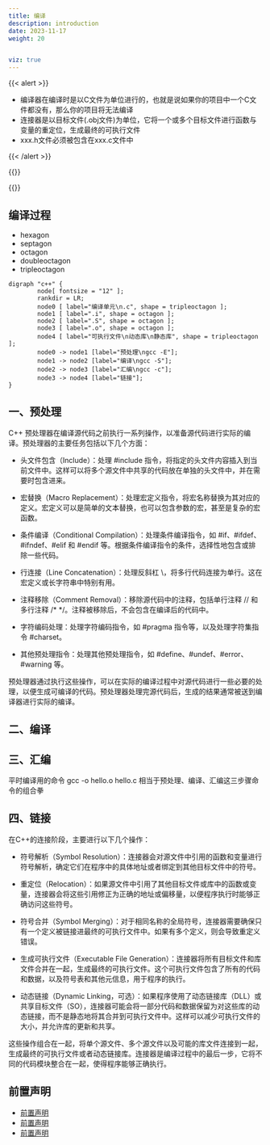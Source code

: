 ```yaml
---
title: 编译
description: introduction
date: 2023-11-17
weight: 20


viz: true
---
```


<style>
th, td {
  border: 1px solid rgb(190, 190, 190);
}
</style>
{{< alert >}}

- 编译器在编译时是以C文件为单位进行的，也就是说如果你的项目中一个C文件都没有，那么你的项目将无法编译
- 连接器是以目标文件(.obj文件)为单位，它将一个或多个目标文件进行函数与变量的重定位，生成最终的可执行文件
- xxx.h文件必须被包含在xxx.c文件中


{{< /alert >}}


{{<alert>}}


{{</alert>}}


## 编译过程

- hexagon
- septagon
- octagon
- doubleoctagon
- tripleoctagon

```viz-dot
digraph "c++" {
        node[ fontsize = "12" ];
        rankdir = LR;
        node0 [ label="编译单元\n.c", shape = tripleoctagon ];
        node1 [ label=".i", shape = octagon ];
        node2 [ label=".S", shape = octagon ];
        node3 [ label=".o", shape = octagon ];
        node4 [ label="可执行文件\n动态库\n静态库", shape = tripleoctagon ];
        node0 -> node1 [label="预处理\ngcc -E"];
        node1 -> node2 [label="编译\ngcc -S"];
        node2 -> node3 [label="汇编\ngcc -c"];
        node3 -> node4 [label="链接"];
}
```


##  一、预处理

C++ 预处理器在编译源代码之前执行一系列操作，以准备源代码进行实际的编译。预处理器的主要任务包括以下几个方面：

- 头文件包含（Include）：处理 #include 指令，将指定的头文件内容插入到当前文件中。这样可以将多个源文件中共享的代码放在单独的头文件中，并在需要时包含进来。

- 宏替换（Macro Replacement）：处理宏定义指令，将宏名称替换为其对应的定义。宏定义可以是简单的文本替换，也可以包含参数的宏，甚至是复杂的宏函数。

- 条件编译（Conditional Compilation）：处理条件编译指令，如 #if、#ifdef、#ifndef、#elif 和 #endif 等。根据条件编译指令的条件，选择性地包含或排除一些代码。

- 行连接（Line Concatenation）：处理反斜杠 \，将多行代码连接为单行。这在宏定义或长字符串中特别有用。

- 注释移除（Comment Removal）：移除源代码中的注释，包括单行注释 // 和多行注释 /* */。注释被移除后，不会包含在编译后的代码中。

- 字符编码处理：处理字符编码指令，如 #pragma 指令等，以及处理字符集指令 #charset。

- 其他预处理指令：处理其他预处理指令，如 #define、#undef、#error、#warning 等。

预处理器通过执行这些操作，可以在实际的编译过程中对源代码进行一些必要的处理，以便生成可编译的代码。预处理器处理完源代码后，生成的结果通常被送到编译器进行实际的编译。


## 二、编译





## 三、汇编



平时编译用的命令 gcc -o hello.o hello.c 相当于预处理、编译、汇编这三步骤命令的组合拳








## 四、链接


在C++的连接阶段，主要进行以下几个操作：

- 符号解析（Symbol Resolution）：连接器会对源文件中引用的函数和变量进行符号解析，确定它们在程序中的具体地址或者绑定到其他目标文件中的符号。

- 重定位（Relocation）：如果源文件中引用了其他目标文件或库中的函数或变量，连接器会将这些引用修正为正确的地址或偏移量，以便程序执行时能够正确访问这些符号。

- 符号合并（Symbol Merging）：对于相同名称的全局符号，连接器需要确保只有一个定义被链接进最终的可执行文件中。如果有多个定义，则会导致重定义错误。

- 生成可执行文件（Executable File Generation）：连接器将所有目标文件和库文件合并在一起，生成最终的可执行文件。这个可执行文件包含了所有的代码和数据，以及符号表和其他元信息，用于程序的执行。

- 动态链接（Dynamic Linking，可选）：如果程序使用了动态链接库（DLL）或共享目标文件（SO），连接器可能会将一部分代码和数据保留为对这些库的动态链接，而不是静态地将其合并到可执行文件中。这样可以减少可执行文件的大小，并允许库的更新和共享。

这些操作组合在一起，将单个源文件、多个源文件以及可能的库文件连接到一起，生成最终的可执行文件或者动态链接库。连接器是编译过程中的最后一步，它将不同的代码模块整合在一起，使得程序能够正确执行。







## 前置声明

- [前置声明](https://www.cnblogs.com/rednodel/p/5000602.html)
- [前置声明](https://www.cnblogs.com/Rainingday/p/13869853.html)
- [前置声明](https://www.runoob.com/w3cnote/cpp-header.html)





























